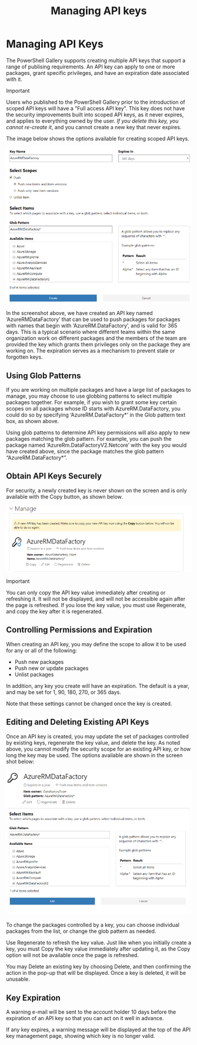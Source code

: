 ﻿---
ms.date:  06/29/2018
contributor:  JKeithB
keywords:  gallery,powershell,cmdlet,psgallery
title:  Managing API keys
---
# Managing API Keys

The PowerShell Gallery supports creating multiple API keys that support a range of publising requirements. 
An API key can apply to one or more packages, grant specific privileges, and have an expiration date associated with it. 

> [!IMPORTANT]
> Users who published to the PowerShell Gallery prior to the introduction of scoped API keys will have a "Full access API key". This key does not have the security improvements built into scoped API keys, as it never expires, and applies to everything owned by the user. _If you delete this key, you cannot re-create it_, and you cannot create a new key that never expires. 

The image below shows the options available for creating scoped API keys.

![Creating API keys](../../Images/PSGallery_KeyScoped.png)

In the screenshot above, we have created an API key named ‘AzureRMDataFactory’ that can be used to push packages for packages with names that begin with ‘AzureRM.DataFactory’, and is valid for 365 days. 
This is a typical scenario where different teams within the same organization work on different packages and the members of the team are provided the key which grants them privileges only on the package they are working on. 
The expiration serves as a mechanism to prevent stale or forgotten keys.

## Using Glob Patterns

If you are working on multiple packages and have a large list of packages to manage, you may choose to use globbing patterns to select multiple packages together. 
For example, if you wish to grant some key certain scopes on all packages whose ID starts with AzureRM.DataFactory, you could do so by specifying ‘AzureRM.DataFactory*’ in the Glob pattern text box, as shown above.

Using glob patterns to determine API key permissions will also apply to new packages matching the glob pattern. 
For example, you can push the package named ‘AzureRm.DataFactoryV2.Netcore’ with the key you would have created above, since the package matches the glob pattern “AzureRM.DataFactory*”.

## Obtain API Keys Securely

For security, a newly created key is never shown on the screen and is only available with the Copy button, as shown below.

![Obtaining new API key value](../../Images/PSGallery_CopyCreatedKey.png)

> [!IMPORTANT]
> You can only copy the API key value immediately after creating or refreshing it. It will not be displayed, and will not be accessible again after the page is refreshed. If you lose the key value, you must use Regenerate, and copy the key after it is regenerated. 

## Controlling Permissions and Expiration

When creating an API key, you may define the scope to allow it to be used for any or all of the following:

* Push new packages
* Push new or update packages
* Unlist packages

In addition, any key you create will have an expiration. The default is a year, and may be set for 1, 90, 180, 270, or 365 days. 

Note that these settings cannot be changed once the key is created. 

## Editing and Deleting Existing API Keys

Once an API key is created, you may update the set of packages controlled by existing keys,  regenerate the key value, and delete the key. 
As noted above, you cannot modify the security scope for an existing API key, or how long the key may be used. 
The options available are shown in the screen shot below:

![Obtaining new API key value](../../Images/PSGallery_EditAPIKey.png)

To change the packages controlled by a key, you can choose individual packages from the list, or change the glob pattern as needed. 

Use Regenerate to refresh the key value. 
Just like when you initially create a key, you must Copy the key value immediately after updating it, as the Copy option will not be available once the page is refreshed. 

You may Delete an existing key by choosing Delete, and then confirming the action in the pop-up that will be displayed. 
Once a key is deleted, it will be unusable. 

## Key Expiration

A warning e-mail will be sent to the account holder 10 days before the expiration of an API key so that you can act on it well in advance. 

If any key expires, a warning message will be displayed at the top of the API key management page, showing which key is no longer valid. 

